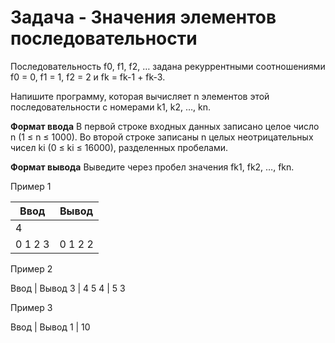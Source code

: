 Задача - Значения элементов последовательности
==================================================
Последовательность f0, f1, f2, … задана рекуррентными соотношениями 
f0 = 0, f1 = 1, f2 = 2 и fk = fk-1 + fk-3.

Напишите программу, которая вычисляет n элементов этой последовательности c номерами k1, k2, …, kn.

**Формат ввода**
В первой строке входных данных записано целое число n (1 ≤ n ≤ 1000).
Во второй строке записаны n целых неотрицательных чисел ki (0 ≤ ki ≤ 16000), разделенных пробелами.

**Формат вывода**
Выведите через пробел значения fk1, fk2, …, fkn.

Пример 1

Ввод	        |  Вывод
------------- | -------------
4             | 
0 1 2 3       | 0 1 2 2

Пример 2

Ввод | Вывод
3 |
4 5 4 | 5 3

Пример 3

Ввод | Вывод
1 | 10
